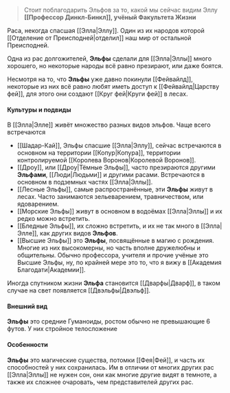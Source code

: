 > Стоит поблагодарить Эльфов за то, какой мы сейчас видим Эллу
> **[[Профессор Динкл-Бинкл]], учёный Факультета Жизни**


Раса, некогда спасшая [[Элла|Эллу]]. Один из их народов которой [[Отделение от Преисподней|отделил]] наш мир от остальной Преисподней.

Одна из рас долгожителей, **Эльфы** сделали для [[Элла|Эллы]] много хорошего, но некоторые народы всё равно презирают, или даже боятся.

Несмотря на то, что **Эльфы** уже давно покинули [[Фейвайлд]], некоторые из них всё равно любят иметь доступ к [[Фейвайлд|Царству фей]], для этого они создают [[Круг фей|Круги фей]] в лесах.

#### Культуры и подвиды
В [[Элла|Элле]] живёт множество разных видов эльфов. Чаще всего встречаются

- [[Шадар-Кай]], Эльфы спасшие [[Элла|Эллу]], сейчас встречаются в основном на территории [[Копур|Копура]], территории контролируемой [[Королева Воронов|Королевой Воронов]].
- [[Дроу]], или [[Дроу|Тёмные Эльфы]], часто презираются другими **Эльфами**, [[Люди|Людьми]] и другими расами. Встречаются в основном в подземных частях [[Элла|Эллы]].
- [[Лесные Эльфы]], самые распространённые, эти **Эльфы** живут в лесах. Часто занимаются зельеварением, травничеством, или ядоварением.
- [[Морские Эльфы]] живут в основном в водоёмах [[Элла|Эллы]] и их редко можно встретить.
- [[Бледные Эльфы]], их сложно встретить, и их не так много в [[Элла|Элле]], как других видов **Эльфов**.
- [[Высшие Эльфы]] это **Эльфы**, посвящённые в магию с рождения. Многие из них высокомерны, но часть вполне дружелюбны и общительны. Обычно профессора, учителя и прочие учёные это Высшие Эльфы, ну, по крайней мере это то, что я вижу в [[Академия Благодати|Академии]].

Иногда спутником жизни **Эльфа** становится [[Дварфы|Дварф]], в таком случае на свет появляется [[Двэльфы|Двэльф]].

#### Внешний вид
**Эльфы** это средние Гуманоиды, ростом обычно не превышающие 6 футов. У них стройное телосложение

#### Особенности
**Эльфы** это магические существа, потомки [[Фея|Фей]], и часть их способностей у них сохранилась. Им в отличии от многих других рас [[Элла|Эллы]] не нужен сон, они как многие другие видят в темноте, а также их сложнее очаровать, чем представителей других рас.